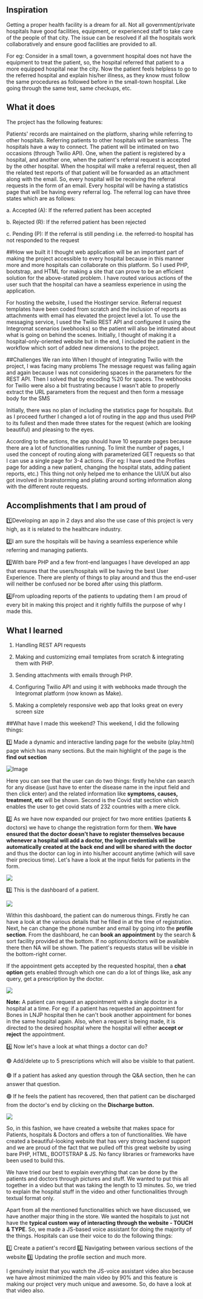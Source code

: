 ## Inspiration
Getting a proper health facility is a dream for all. Not all government/private hospitals have good facilities, equipment, or experienced staff to take care of the people of that city. The issue can be resolved if all the hospitals work collaboratively and ensure good facilities are provided to all.

For eg: Consider in a small town, a government hospital does not have the equipment to treat the patient, so, the hospital referred that patient to a more equipped hospital near the city. Now the patient feels helpless to go to the referred hospital and explain his/her illness, as they know must follow the same procedures as followed before in the small-town hospital. Like going through the same test, same checkups, etc.

## What it does

The project has the following features:

Patients' records are maintained on the platform, sharing while referring to other hospitals.
Referring patients to other hospitals will be seamless.
The hospitals have a way to connect.
The patient will be intimated on two occasions (through Twilio API). One, when the patient is registered by a hospital, and another one, when the patient's referral request is accepted by the other hospital.
When the hospital will make a referral request, then all the related test reports of that patient will be forwarded as an attachment along with the email. So, every hospital will be receiving the referral requests in the form of an email.
Every hospital will be having a statistics page that will be having every referral log. The referral log can have three states which are as follows:

a. Accepted (A): If the referred patient has been accepted

b. Rejected (R): If the referred patient has been rejected

c. Pending (P): If the referral is still pending i.e. the referred-to hospital has not responded to the request

##How we built it
I thought web application will be an important part of making the project accessible to every hospital because in this manner more and more hospitals can collaborate on this platform. So I used PHP, bootstrap, and HTML for making a site that can prove to be an efficient solution for the above-stated problem. I have routed various actions of the user such that the hospital can have a seamless experience in using the application.

For hosting the website, I used the Hostinger service. Referral request templates have been coded from scratch and the inclusion of reports as attachments with email has elevated the project level a lot. To use the messaging service, I used the Twilio REST API and configured it using the Integromat scenarios (webhooks) so the patient will also be intimated about what is going on behind the scenes. Initially, I thought of making it a hospital-only-oriented website but in the end, I included the patient in the workflow which sort of added new dimensions to the project.

##Challenges We ran into
When I thought of integrating Twilio with the project, I was facing many problems The message request was failing again and again because I was not considering spaces in the parameters for the REST API. Then I solved that by encoding %20 for spaces. The webhooks for Twilio were also a bit frustrating because I wasn't able to properly extract the URL parameters from the request and then form a message body for the SMS

Initially, there was no plan of including the statistics page for hospitals. But as I proceed further I changed a lot of routing in the app and thus used PHP to its fullest and then made three states for the request (which are looking beautiful) and pleasing to the eyes.

According to the actions, the app should have 10 separate pages because there are a lot of functionalities running. To limit the number of pages, I used the concept of routing along with parameterized GET requests so that I can use a single page for 3-4 actions. (For eg: I have used the Profiles page for adding a new patient, changing the hospital stats, adding patient reports, etc.) This thing not only helped me to enhance the UI/UX but also got involved in brainstorming and plating around sorting information along with the different route requests.

## Accomplishments that I am proud of

1️⃣Developing an app in 2 days and also the use case of this project is very high, as it is related to the healthcare industry.

2️⃣I am sure the hospitals will be having a seamless experience while referring and managing patients.

3️⃣With bare PHP and a few front-end languages I have developed an app that ensures that the users/hospitals will be having the best User Experience. There are plenty of things to play around and thus the end-user will neither be confused nor be bored after using this platform.

4️⃣From uploading reports of the patients to updating them I am proud of every bit in making this project and it rightly fulfills the purpose of why I made this.

## What I learned

1. Handling REST API requests

2. Making and customizing email templates from scratch & integrating them with PHP.

3. Sending attachments with emails through PHP.

4. Configuring Twilio API and using it with webhooks made through the Integromat platform (now known as Make). 

5. Making a completely responsive web app that looks great on every screen size

##What have I made this weekend?
This weekend, I did the following things:

1️⃣ Made a dynamic and interactive landing page for the website (play.html) page which has many sections. But the main highlight of the page is the **find out section**

![Image](https://i.ibb.co/zFfkYMt/find.jpg)

Here you can see that the user can do two things: firstly he/she can search for any disease (just have to enter the disease name in the input field and then click enter) and the related information like **symptoms, causes, treatment, etc** will be shown. Second is the Covid stat section which enables the user to get covid stats of 232 countries with a mere click. 

2️⃣ As we have now expanded our project for two more entities (patients & doctors) we have to change the registration form for them. **We have ensured that the doctor doesn't have to register themselves because whenever a hospital will add a doctor, the login credentials will be automatically created at the back end and will be shared with the doctor** and thus the doctor can log in into his/her account anytime (which will save their precious time). Let's have a look at the input fields for patients in the form.

![](https://i.ibb.co/SB4Wvzb/register.jpg)

3️⃣ This is the dashboard of a patient. 

![](https://i.ibb.co/LgV2p2n/patinet.jpg)

Within this dashboard, the patient can do numerous things. Firstly he can have a look at the various details that he filled in at the time of registration. Next, he can change the phone number and email by going into the **profile section**.  From the dashboard, he can **book an appointment** by the search & sort facility provided at the bottom. If no options/doctors will be available there then NA will be shown. The patient's requests status will be visible in the bottom-right corner.
 
If the appointment gets accepted by the requested hospital, then a **chat option** gets enabled through which one can do a lot of things like, ask any query, get a prescription by the doctor.

![](https://i.ibb.co/HPsHnpB/chat.jpg)

**Note:** A patient can request an appointment with a single doctor in a hospital at a time. For eg: if a patient has requested an appointment for Bones in LNJP hospital then he can't book another appointment for bones in the same hospital again. Also, when a request is being made, it is directed to the desired hospital where the hospital will either **accept or reject** the appointment.

4️⃣ Now let's have a look at what things a doctor can do?

🟢 Add/delete up to 5 prescriptions which will also be visible to that patient. 

🟢 If a patient has asked any question through the Q&A section, then he can answer that question.
 
🟢 If he feels the patient has recovered, then that patient can be discharged from the doctor's end by clicking on the **Discharge button.**

![](https://i.ibb.co/6XbJNk8/doc.jpg )

So, in this fashion, we have created a website that makes space for Patients, hospitals & Doctors and offers a ton of functionalities. We have created a beautiful-looking website that has very strong backend support and we are proud of the fact that we pulled off this great website by using bare PHP, HTML, BOOTSTRAP & JS. No fancy libraries or frameworks have been used to build this. 

We have tried our best to explain everything that can be done by the patients and doctors through pictures and stuff. We wanted to put this all together in a video but that was taking the length to 13 minutes. So, we tried to explain the hospital stuff in the video and other functionalities through textual format only.

Apart from all the mentioned functionalities which we have discussed, we have another major thing in the store. We wanted the hospitals to just not have the **typical custom way of interacting through the website - TOUCH & TYPE**. So, we made a JS-based voice assistant for doing the majority of the things. Hospitals can use their voice to do the following things:

1️⃣ Create a patient's record
2️⃣ Navigating between various sections of the website
3️⃣ Updating the profile section and much more.

I genuinely insist that you watch the JS-voice assistant video also because we have almost minimized the main video by 90% and this feature is making our project very much unique and awesome. So, do have a look at that video also. 
